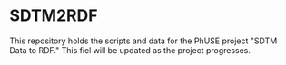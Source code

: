 # SDTM2RDF
This repository holds the scripts and data for the PhUSE project "SDTM Data to RDF."  This fiel will be updated as the project progresses.
